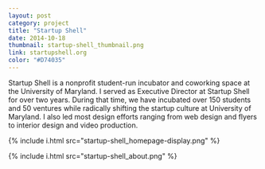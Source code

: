 ```yaml
---
layout: post
category: project
title: "Startup Shell"
date: 2014-10-18
thumbnail: startup-shell_thumbnail.png
link: startupshell.org
color: "#D74035"
---
```


Startup Shell is a nonprofit student-run incubator and coworking space at the University of Maryland. I served as Executive Director at Startup Shell for over two years. During that time, we have incubated over 150 students and 50 ventures while radically shifting the startup culture at University of Maryland. I also led most design efforts ranging from web design and flyers to interior design and video production.

{% include i.html src="startup-shell_homepage-display.png" %}

{% include i.html src="startup-shell_about.png" %}
